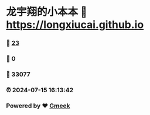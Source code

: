 # 龙宇翔的小本本 :link: https://longxiucai.github.io 
### :page_facing_up: [23](https://longxiucai.github.io/tag.html) 
### :speech_balloon: 0 
### :hibiscus: 33077 
### :alarm_clock: 2024-07-15 16:13:42 
### Powered by :heart: [Gmeek](https://github.com/Meekdai/Gmeek)
